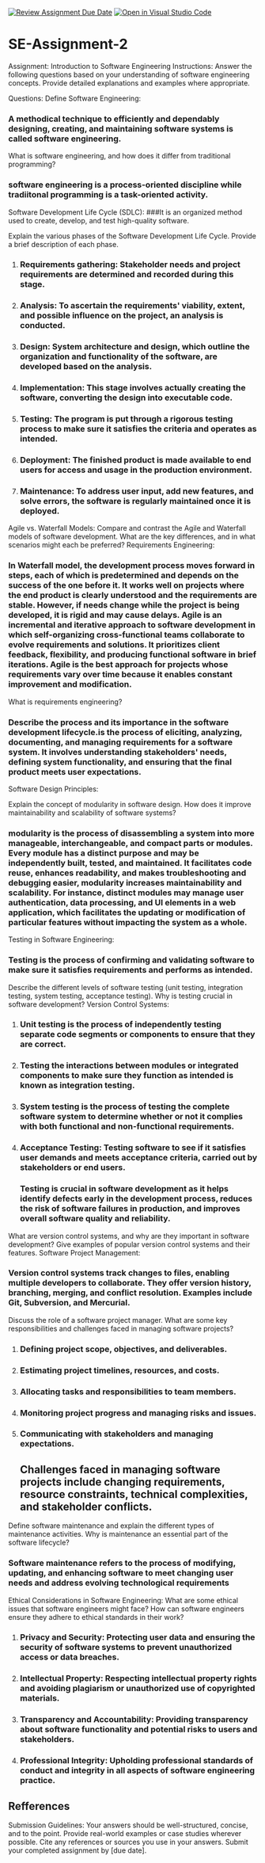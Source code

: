 [![Review Assignment Due Date](https://classroom.github.com/assets/deadline-readme-button-24ddc0f5d75046c5622901739e7c5dd533143b0c8e959d652212380cedb1ea36.svg)](https://classroom.github.com/a/-ucQIGTc)
[![Open in Visual Studio Code](https://classroom.github.com/assets/open-in-vscode-718a45dd9cf7e7f842a935f5ebbe5719a5e09af4491e668f4dbf3b35d5cca122.svg)](https://classroom.github.com/online_ide?assignment_repo_id=15151825&assignment_repo_type=AssignmentRepo)
# SE-Assignment-2
Assignment: Introduction to Software Engineering
Instructions:
Answer the following questions based on your understanding of software engineering concepts. Provide detailed explanations and examples where appropriate.

Questions:
Define Software Engineering:
### A methodical technique to efficiently and dependably designing, creating, and maintaining software systems is called software engineering.

What is software engineering, and how does it differ from traditional programming?
### software engineering is a process-oriented discipline while tradiitonal programming is a task-oriented activity.

Software Development Life Cycle (SDLC):
###It is an organized method used to create, develop, and test high-quality software.

Explain the various phases of the Software Development Life Cycle. Provide a brief description of each phase.

1. ### Requirements gathering: Stakeholder needs and project requirements are determined and recorded during this stage.
2. ### Analysis: To ascertain the requirements' viability, extent, and possible influence on the project, an analysis is conducted.
3. ### Design: System architecture and design, which outline the organization and functionality of the software, are developed based on the analysis.
4. ### Implementation: This stage involves actually creating the software, converting the design into executable code.
5. ### Testing: The program is put through a rigorous testing process to make sure it satisfies the criteria and operates as intended.
6. ### Deployment: The finished product is made available to end users for access and usage in the production environment.
7. ### Maintenance: To address user input, add new features, and solve errors, the software is regularly maintained once it is deployed.

Agile vs. Waterfall Models:
Compare and contrast the Agile and Waterfall models of software development. What are the key differences, and in what scenarios might each be preferred?
Requirements Engineering:
### In Waterfall model, the development process moves forward in steps, each of which is predetermined and depends on the success of the one before it. It works well on projects where the end product is clearly understood and the requirements are stable. However, if needs change while the project is being developed, it is rigid and may cause delays. Agile is an incremental and iterative approach to software development in which self-organizing cross-functional teams collaborate to evolve requirements and solutions. It prioritizes client feedback, flexibility, and producing functional software in brief iterations. Agile is the best approach for projects whose requirements vary over time because it enables constant improvement and modification.

What is requirements engineering? 
### Describe the process and its importance in the software development lifecycle.is the process of eliciting, analyzing, documenting, and managing requirements for a software system. It involves understanding stakeholders' needs, defining system functionality, and ensuring that the final product meets user expectations.

Software Design Principles:

Explain the concept of modularity in software design. How does it improve maintainability and scalability of software systems?
###  modularity is the process of disassembling a system into more manageable, interchangeable, and compact parts or modules. Every module has a distinct purpose and may be independently built, tested, and maintained. It facilitates code reuse, enhances readability, and makes troubleshooting and debugging easier, modularity increases maintainability and scalability. For instance, distinct modules may manage user authentication, data processing, and UI elements in a web application, which facilitates the updating or modification of particular features without impacting the system as a whole.


Testing in Software Engineering:
### Testing is the process of confirming and validating software to make sure it satisfies requirements and performs as intended.

Describe the different levels of software testing (unit testing, integration testing, system testing, acceptance testing). Why is testing crucial in software development?
Version Control Systems:
1. ### Unit testing is the process of independently testing separate code segments or components to ensure that they are correct.
2. ### Testing the interactions between modules or integrated components to make sure they function as intended is known as integration testing.
3. ### System testing is the process of testing the complete software system to determine whether or not it complies with both functional and non-functional requirements.
4. ### Acceptance Testing: Testing software to see if it satisfies user demands and meets acceptance criteria, carried out by stakeholders or end users.

   ### Testing is crucial in software development as it helps identify defects early in the development process, reduces the risk of software failures in production, and improves overall software quality and reliability.

What are version control systems, and why are they important in software development? Give examples of popular version control systems and their features.
Software Project Management:
### Version control systems track changes to files, enabling multiple developers to collaborate. They offer version history, branching, merging, and conflict resolution. Examples include Git, Subversion, and Mercurial.

Discuss the role of a software project manager. What are some key responsibilities and challenges faced in managing software projects?
1. ### Defining project scope, objectives, and deliverables.
2. ### Estimating project timelines, resources, and costs.
3. ### Allocating tasks and responsibilities to team members.
4. ### Monitoring project progress and managing risks and issues.
5. ### Communicating with stakeholders and managing expectations.

   ## Challenges faced in managing software projects include changing requirements, resource constraints, technical complexities, and stakeholder conflicts. 


Define software maintenance and explain the different types of maintenance activities. Why is maintenance an essential part of the software lifecycle?
### Software maintenance refers to the process of modifying, updating, and enhancing software to meet changing user needs and address evolving technological requirements
Ethical Considerations in Software Engineering:
What are some ethical issues that software engineers might face? How can software engineers ensure they adhere to ethical standards in their work?
1. ### Privacy and Security: Protecting user data and ensuring the security of software systems to prevent unauthorized access or data breaches.
2. ### Intellectual Property: Respecting intellectual property rights and avoiding plagiarism or unauthorized use of copyrighted materials.
3. ### Transparency and Accountability: Providing transparency about software functionality and potential risks to users and stakeholders.
4. ### Professional Integrity: Upholding professional standards of conduct and integrity in all aspects of software engineering practice.

## Refferences



Submission Guidelines:
Your answers should be well-structured, concise, and to the point.
Provide real-world examples or case studies wherever possible.
Cite any references or sources you use in your answers.
Submit your completed assignment by [due date].
